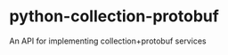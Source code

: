 python-collection-protobuf
==========================

An API for implementing collection+protobuf services
